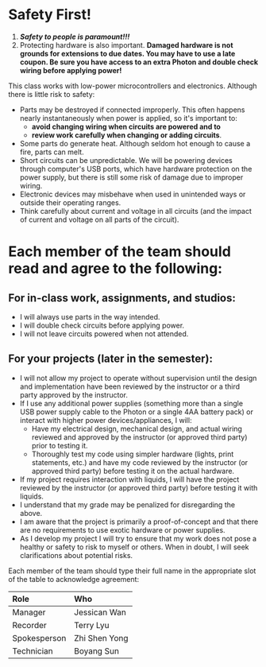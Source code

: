 
# Safety First!

1. ***Safety to people is paramount!!!***
1. Protecting hardware is also important. **Damaged hardware is not grounds for extensions to due dates.  You may have to use a late coupon.   Be sure you have access to an extra Photon and double check wiring before applying power!**

This class works with low-power microcontrollers and electronics.  Although there is little risk to safety:
- Parts may be destroyed if connected improperly. This often happens nearly instantaneously when power is applied, so it's important to:
  - **avoid changing wiring when circuits are powered and to**
  - **review work carefully when changing or adding circuits**.
- Some parts do generate heat. Although seldom hot enough to cause a fire, parts can melt.
- Short circuits can be unpredictable.  We will be powering devices through computer's USB ports, which have hardware protection on the power supply, but there is still some risk of damage due to improper wiring.
- Electronic devices may misbehave when used in unintended ways or outside their operating ranges.
- Think carefully about current and voltage in all circuits (and the impact of current and voltage on all parts of the circuit).


# Each member of the team should read and agree to the following:

## For in-class work, assignments, and studios:
- I will always use parts in the way intended.
- I will double check circuits before applying power.
- I will not leave circuits powered when not attended.

## For your projects (later in the semester):
- I will not allow my project to operate without supervision until the design and implementation have been reviewed by the instructor or a third party approved by the instructor.
- If I use any additional power supplies (something more than a single USB power supply cable to the Photon or a single 4AA battery pack) or interact with higher power devices/appliances, I will:
  - Have my electrical design, mechanical design, and actual wiring reviewed and approved by the instructor (or approved third party) prior to testing it.
  - Thoroughly test my code using simpler hardware (lights, print statements, etc.) and have my code reviewed by the instructor (or approved third party) before testing it on the actual hardware.
- If my project requires interaction with liquids, I will have the project reviewed by the instructor (or approved third party) before testing it with liquids.
- I understand that my grade may be penalized for disregarding the above.
- I am aware that the project is primarily a proof-of-concept and that there are no requirements to use exotic hardware or power supplies.
- As I develop my project I will try to ensure that my work does not pose a healthy or safety to risk to myself or others.  When in doubt, I will seek clarifications about potential risks.

Each member of the team should type their full name in the appropriate slot of the table to acknowledge agreement:


| Role         | Who             |
|:-------------|:----------------|
| Manager      |   Jessican Wan     |
| Recorder     |   Terry Lyu  |
| Spokesperson |  Zhi Shen Yong     |
| Technician   |      Boyang Sun   |
